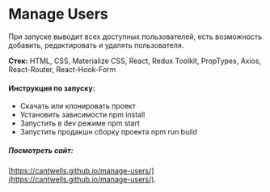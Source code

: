 # Manage Users

При запуске выводит всех доступных пользователей, есть возможность добавить, редактировать и удалять пользователя.

**Стек:** HTML, CSS, Materialize CSS, React, Redux Toolkit, PropTypes, Axios, React-Router, React-Hook-Form

#### Инструкция по запуску:

-   Скачать или клонировать проект
-   Установить зависимости npm install
-   Запустить в dev режиме npm start
-   Запустить продакшн сборку проекта npm run build

##### Посмотреть сайт:

[https://cantwells.github.io/manage-users/](https://cantwells.github.io/manage-users/).

